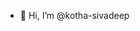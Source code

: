 - 👋 Hi, I’m @kotha-sivadeep
<!---
kotha-sivadeep/kotha-sivadeep is a ✨ special ✨ repository because its `README.md` (this file) appears on your GitHub profile.
You can click the Preview link to take a look at your changes.
--->
